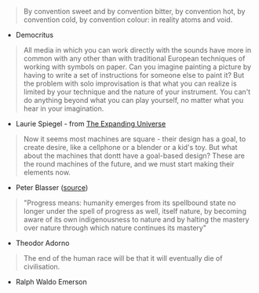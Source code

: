 > By convention sweet and by convention bitter, by convention hot, by convention cold, by convention colour: in reality atoms and void.

- Democritus

> All media in which you can work directly with the sounds have more in common with any other than with traditional European techniques of working with symbols on paper. Can you imagine painting a picture by having to write a set of instructions for someone else to paint it? But the problem with solo improvisation is that what you can realize is limited by your technique and the nature of your instrument. You can't do anything beyond what you can play yourself, no matter what you hear in your imagination.

- Laurie Spiegel - from [The Expanding Universe](retiary.org/expanding_universe)

> Now it seems most machines are square - their design has a goal, to create desire, like a cellphone or a blender or a kid's toy. But what about the machines that dontt have a goal-based design? These are the round machines of the future, and we must start making their elements now.

- Peter Blasser ([source](https://rhizome.org/editorial/2011/feb/02/psychic-circuits-peter-blasser-ciat-lonbarde/))

> "Progress means: humanity emerges from its spellbound state no longer under the spell of progress as well, itself nature, by becoming aware of its own indigenousness to nature and by halting the mastery over nature through which nature continues its mastery"

- Theodor Adorno

> The end of the human race will be that it will eventually die of civilisation.

- Ralph Waldo Emerson
